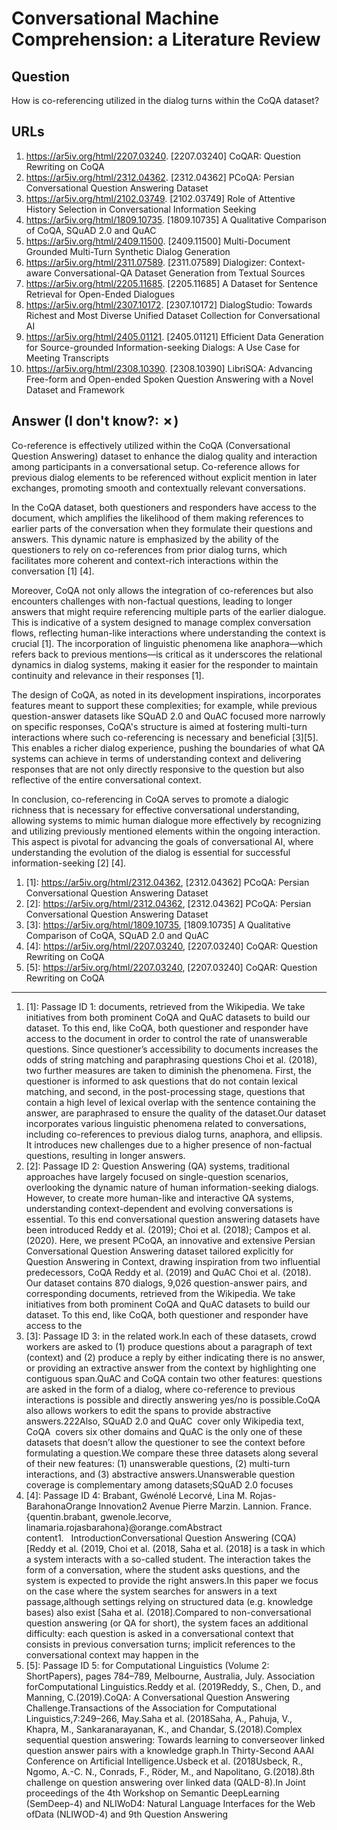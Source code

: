 # Conversational Machine Comprehension: a Literature Review

## Question

How is co-referencing utilized in the dialog turns within the CoQA dataset?

## URLs

1. https://ar5iv.org/html/2207.03240. [2207.03240] CoQAR: Question Rewriting on CoQA
2. https://ar5iv.org/html/2312.04362. [2312.04362] PCoQA: Persian Conversational Question Answering Dataset
3. https://ar5iv.org/html/2102.03749. [2102.03749] Role of Attentive History Selection in Conversational Information Seeking
4. https://ar5iv.org/html/1809.10735. [1809.10735] A Qualitative Comparison of CoQA, SQuAD 2.0 and QuAC
5. https://ar5iv.org/html/2409.11500. [2409.11500] Multi-Document Grounded Multi-Turn Synthetic Dialog Generation
6. https://ar5iv.org/html/2311.07589. [2311.07589] Dialogizer: Context-aware Conversational-QA Dataset Generation from Textual Sources
7. https://ar5iv.org/html/2205.11685. [2205.11685] A Dataset for Sentence Retrieval for Open-Ended Dialogues
8. https://ar5iv.org/html/2307.10172. [2307.10172] DialogStudio: Towards Richest and Most Diverse Unified Dataset Collection for Conversational AI
9. https://ar5iv.org/html/2405.01121. [2405.01121] Efficient Data Generation for Source-grounded Information-seeking Dialogs: A Use Case for Meeting Transcripts
10. https://ar5iv.org/html/2308.10390. [2308.10390] LibriSQA: Advancing Free-form and Open-ended Spoken Question Answering with a Novel Dataset and Framework

## Answer (I don't know?: ✗)

Co-reference is effectively utilized within the CoQA (Conversational Question Answering) dataset to enhance the dialog quality and interaction among participants in a conversational setup. Co-reference allows for previous dialog elements to be referenced without explicit mention in later exchanges, promoting smooth and contextually relevant conversations.

In the CoQA dataset, both questioners and responders have access to the document, which amplifies the likelihood of them making references to earlier parts of the conversation when they formulate their questions and answers. This dynamic nature is emphasized by the ability of the questioners to rely on co-references from prior dialog turns, which facilitates more coherent and context-rich interactions within the conversation [1] [4]. 

Moreover, CoQA not only allows the integration of co-references but also encounters challenges with non-factual questions, leading to longer answers that might require referencing multiple parts of the earlier dialogue. This is indicative of a system designed to manage complex conversation flows, reflecting human-like interactions where understanding the context is crucial [1]. The incorporation of linguistic phenomena like anaphora—which refers back to previous mentions—is critical as it underscores the relational dynamics in dialog systems, making it easier for the responder to maintain continuity and relevance in their responses [1].

The design of CoQA, as noted in its development inspirations, incorporates features meant to support these complexities; for example, while previous question-answer datasets like SQuAD 2.0 and QuAC focused more narrowly on specific responses, CoQA's structure is aimed at fostering multi-turn interactions where such co-referencing is necessary and beneficial [3][5]. This enables a richer dialog experience, pushing the boundaries of what QA systems can achieve in terms of understanding context and delivering responses that are not only directly responsive to the question but also reflective of the entire conversational context.

In conclusion, co-referencing in CoQA serves to promote a dialogic richness that is necessary for effective conversational understanding, allowing systems to mimic human dialogue more effectively by recognizing and utilizing previously mentioned elements within the ongoing interaction. This aspect is pivotal for advancing the goals of conversational AI, where understanding the evolution of the dialog is essential for successful information-seeking [2] [4].

1. [1]:  https://ar5iv.org/html/2312.04362, [2312.04362] PCoQA: Persian Conversational Question Answering Dataset
2. [2]:  https://ar5iv.org/html/2312.04362, [2312.04362] PCoQA: Persian Conversational Question Answering Dataset
3. [3]:  https://ar5iv.org/html/1809.10735, [1809.10735] A Qualitative Comparison of CoQA, SQuAD 2.0 and QuAC
4. [4]:  https://ar5iv.org/html/2207.03240, [2207.03240] CoQAR: Question Rewriting on CoQA
5. [5]:  https://ar5iv.org/html/2207.03240, [2207.03240] CoQAR: Question Rewriting on CoQA
---
1. [1]:  Passage ID 1: documents, retrieved from the Wikipedia. We take initiatives from both prominent CoQA and QuAC datasets to build our dataset. To this end, like CoQA, both questioner and responder have access to the document in order to control the rate of unanswerable questions. Since questioner’s accessibility to documents increases the odds of string matching and paraphrasing questions Choi et al. (2018), two further measures are taken to diminish the phenomena. First, the questioner is informed to ask questions that do not contain lexical matching, and second, in the post-processing stage, questions that contain a high level of lexical overlap with the sentence containing the answer, are paraphrased to ensure the quality of the dataset.Our dataset incorporates various linguistic phenomena related to conversations, including co-references to previous dialog turns, anaphora, and ellipsis. It introduces new challenges due to a higher presence of non-factual questions, resulting in longer answers.
2. [2]:  Passage ID 2: Question Answering (QA) systems, traditional approaches have largely focused on single-question scenarios, overlooking the dynamic nature of human information-seeking dialogs. However, to create more human-like and interactive QA systems, understanding context-dependent and evolving conversations is essential. To this end conversational question answering datasets have been introduced Reddy et al. (2019); Choi et al. (2018); Campos et al. (2020). Here, we present PCoQA, an innovative and extensive Persian Conversational Question Answering dataset tailored explicitly for Question Answering in Context, drawing inspiration from two influential predecessors, CoQA Reddy et al. (2019) and QuAC Choi et al. (2018). Our dataset contains 870 dialogs, 9,026 question-answer pairs, and corresponding documents, retrieved from the Wikipedia. We take initiatives from both prominent CoQA and QuAC datasets to build our dataset. To this end, like CoQA, both questioner and responder have access to the
3. [3]:  Passage ID 3: in the related work.In each of these datasets, crowd workers are asked to (1) produce questions about a paragraph of text (context) and (2) produce a reply by either indicating there is no answer, or providing an extractive answer from the context by highlighting one contiguous span.QuAC and CoQA contain two other features: questions are asked in the form of a dialog, where co-reference to previous interactions is possible and directly answering yes/no is possible.CoQA also allows workers to edit the spans to provide abstractive answers.222Also, SQuAD 2.0 and QuAC  cover only Wikipedia text, CoQA  covers six other domains and QuAC is the only one of these datasets that doesn’t allow the questioner to see the context before formulating a question.We compare these three datasets along several of their new features: (1) unanswerable questions, (2) multi-turn interactions, and (3) abstractive answers.Unanswerable question coverage is complementary among datasets;SQuAD 2.0 focuses
4. [4]:  Passage ID 4: Brabant, Gwénolé Lecorvé, Lina M. Rojas-BarahonaOrange Innovation2 Avenue Pierre Marzin. Lannion. France.{quentin.brabant, gwenole.lecorve, linamaria.rojasbarahona}@orange.comAbstract content1.   IntroductionConversational Question Answering (CQA) [Reddy et al. (2019, Choi et al. (2018, Saha et al. (2018] is a task in which a system interacts with a so-called student. The interaction takes the form of a conversation, where the student asks questions, and the system is expected to provide the right answers.In this paper we focus on the case where the system searches for answers in a text passage,although settings relying on structured data (e.g. knowledge bases) also exist [Saha et al. (2018].Compared to non-conversational question answering (or QA for short), the system faces an additional difficulty: each question is asked in a conversational context that consists in previous conversation turns; implicit references to the conversational context may happen in the
5. [5]:  Passage ID 5: for Computational Linguistics (Volume 2: ShortPapers), pages 784–789, Melbourne, Australia, July. Association forComputational Linguistics.Reddy et al. (2019Reddy, S., Chen, D., and Manning, C.(2019).CoQA: A Conversational Question Answering Challenge.Transactions of the Association for Computational Linguistics,7:249–266, May.Saha et al. (2018Saha, A., Pahuja, V., Khapra, M., Sankaranarayanan, K., and Chandar, S.(2018).Complex sequential question answering: Towards learning to converseover linked question answer pairs with a knowledge graph.In Thirty-Second AAAI Conference on Artificial Intelligence.Usbeck et al. (2018Usbeck, R., Ngomo, A.-C. N., Conrads, F., Röder, M., and Napolitano, G.(2018).8th challenge on question answering over linked data (QALD-8).In Joint proceedings of the 4th Workshop on Semantic DeepLearning (SemDeep-4) and NLIWoD4: Natural Language Interfaces for the Web ofData (NLIWOD-4) and 9th Question Answering